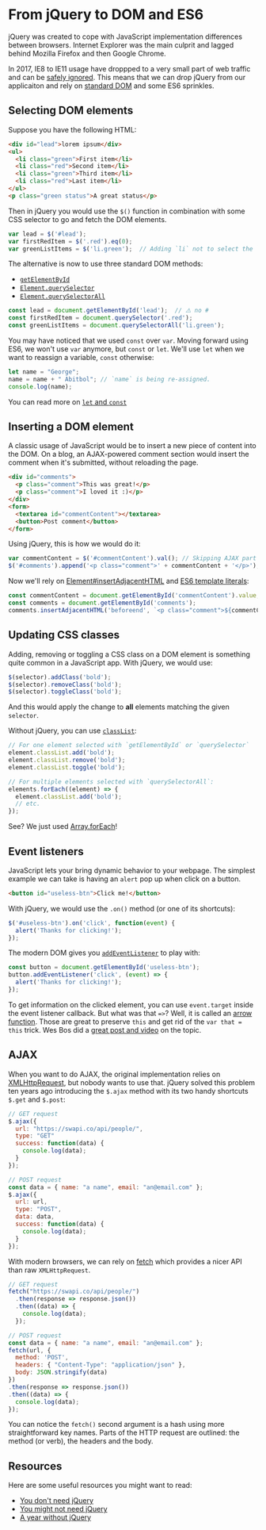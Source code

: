 # From jQuery to DOM and ES6

jQuery was created to cope with JavaScript implementation differences between browsers. Internet Explorer was the main culprit and lagged behind Mozilla Firefox and then Google Chrome.

In 2017, IE8 to IE11 usage have droppped to a very small part of web traffic and can be [safely ignored](https://www.microsoft.com/en-gb/WindowsForBusiness/End-of-IE-support). This means that we can drop jQuery from our applicaiton and rely on [standard DOM]() and some ES6 sprinkles.

## Selecting DOM elements

Suppose you have the following HTML:

```html
<div id="lead">lorem ipsum</div>
<ul>
  <li class="green">First item</li>
  <li class="red">Second item</li>
  <li class="green">Third item</li>
  <li class="red">Last item</li>
</ul>
<p class="green status">A great status</p>
```

Then in jQuery you would use the `$()` function in combination with some CSS selector to go and fetch the DOM elements.

```js
var lead = $('#lead');
var firstRedItem = $('.red').eq(0);
var greenListItems = $('li.green');  // Adding `li` not to select the `p`.
```

The alternative is now to use three standard DOM methods:

- [`getElementById`](https://developer.mozilla.org/en-US/docs/Web/API/Document/getElementById)
- [`Element.querySelector`](https://developer.mozilla.org/en-US/docs/Web/API/Element/querySelector)
- [`Element.querySelectorAll`](https://developer.mozilla.org/en-US/docs/Web/API/Element/querySelectorAll)

```js
const lead = document.getElementById('lead');  // ⚠️ no #
const firstRedItem = document.querySelector('.red');
const greenListItems = document.querySelectorAll('li.green');
```

You may have noticed that we used `const` over `var`. Moving forward using ES6, we won't use `var` anymore, but `const` or `let`. We'll use `let` when we want to reassign a variable, `const` otherwise:

```js
let name = "George";
name = name + " Abitbol"; // `name` is being re-assigned.
console.log(name);
```

You can read more on [`let` and `const`](https://medium.com/javascript-scene/javascript-es6-var-let-or-const-ba58b8dcde75)

## Inserting a DOM element

A classic usage of JavaScript would be to insert a new piece of content into the DOM. On a blog, an AJAX-powered comment section would insert the comment when it's submitted, without reloading the page.

```html
<div id="comments">
  <p class="comment">This was great!</p>
  <p class="comment">I loved it :)</p>
</div>
<form>
  <textarea id="commentContent"></textarea>
  <button>Post comment</button>
</form>
```

Using jQuery, this is how we would do it:

```js
var commentContent = $('#commentContent').val(); // Skipping AJAX part
$('#comments').append('<p class="comment">' + commentContent + '</p>');
```

Now we'll rely on [Element#insertAdjacentHTML](https://developer.mozilla.org/en-US/docs/Web/API/Element/insertAdjacentHTML) and [ES6 template literals](https://developer.mozilla.org/en/docs/Web/JavaScript/Reference/Template_literals):

```js
const commentContent = document.getElementById('commentContent').value;
const comments = document.getElementById('comments');
comments.insertAdjacentHTML('beforeend', `<p class="comment">${commentContent}</p>`);
```

## Updating CSS classes

Adding, removing or toggling a CSS class on a DOM element is something quite common in a JavaScript app. With jQuery, we would use:

```js
$(selector).addClass('bold');
$(selector).removeClass('bold');
$(selector).toggleClass('bold');
```

And this would apply the change to **all** elements matching the given `selector`.

Without jQuery, you can use [`classList`](https://developer.mozilla.org/en/docs/Web/API/Element/classList):

```js
// For one element selected with `getElementById` or `querySelector`
element.classList.add('bold');
element.classList.remove('bold');
element.classList.toggle('bold');

// For multiple elements selected with `querySelectorAll`:
elements.forEach((element) => {
  element.classList.add('bold');
  // etc.
});
```

See? We just used [Array.forEach](https://developer.mozilla.org/en-US/docs/Web/JavaScript/Reference/Global_Objects/Array/forEach)!

## Event listeners

JavaScript lets your bring dynamic behavior to your webpage. The simplest example we can take is having an `alert` pop up when click on a button.

```html
<button id="useless-btn">Click me!</button>
```

With jQuery, we would use the `.on()` method (or one of its shortcuts):

```js
$('#useless-btn').on('click', function(event) {
  alert('Thanks for clicking!');
});
```

The modern DOM gives you [`addEventListener`](https://developer.mozilla.org/en-US/docs/Web/API/EventTarget/addEventListener) to play with:

```js
const button = document.getElementById('useless-btn');
button.addEventListener('click', (event) => {
  alert('Thanks for clicking!');
});
```

To get information on the clicked element, you can use `event.target` inside the event listener callback. But what was that `=>`? Well, it is called an [arrow function](https://developer.mozilla.org/en/docs/Web/JavaScript/Reference/Functions/Arrow_functions). Those are great to preserve `this` and get rid of the `var that = this` trick. Wes Bos did a [great post and video](http://wesbos.com/javascript-arrow-functions/) on the topic.

## AJAX

When you want to do AJAX, the original implementation relies on [XMLHttpRequest](https://developer.mozilla.org/en-US/docs/Web/API/XMLHttpRequest/Using_XMLHttpRequest), but nobody wants to use that. jQuery solved this problem ten years ago introducing the `$.ajax` method with its two handy shortcuts `$.get` and `$.post`:

```js
// GET request
$.ajax({
  url: "https://swapi.co/api/people/",
  type: "GET"
  success: function(data) {
    console.log(data);
  }
});

// POST request
const data = { name: "a name", email: "an@email.com" };
$.ajax({
  url: url,
  type: "POST",
  data: data,
  success: function(data) {
    console.log(data);
  }
});
```

With modern browsers, we can rely on [fetch](https://developer.mozilla.org/en-US/docs/Web/API/Fetch_API/Using_Fetch) which provides a nicer API than raw `XMLHttpRequest`.

```js
// GET request
fetch("https://swapi.co/api/people/")
  .then(response => response.json())
  .then((data) => {
    console.log(data);
  });

// POST request
const data = { name: "a name", email: "an@email.com" };
fetch(url, {
  method: 'POST',
  headers: { "Content-Type": "application/json" },
  body: JSON.stringify(data)
})
.then(response => response.json())
.then((data) => {
  console.log(data);
});
```

You can notice the `fetch()` second argument is a hash using more straightforward key names. Parts of the HTTP request are outlined: the method (or verb), the headers and the body.

## Resources

Here are some useful resources you might want to read:

- [You don't need jQuery](https://github.com/oneuijs/You-Dont-Need-jQuery)
- [You might not need jQuery](http://youmightnotneedjquery.com/)
- [A year without jQuery](http://blog.wearecolony.com/a-year-without-jquery/)
